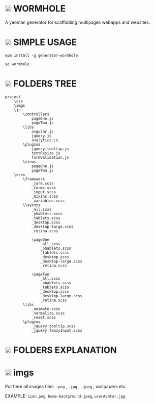 # <img src="https://assets-cdn.github.com/images/icons/emoji/new_moon.png" height="20" width="20"> WORMHOLE #
A yeoman generator for scaffolding multipages webapps and websites.

# <img src="https://assets-cdn.github.com/images/icons/emoji/hear_no_evil.png" height="20" width="20"> SIMPLE USAGE #
`npm install -g generator-wormhole`

`yo wormhole`

# <img src="https://assets-cdn.github.com/images/icons/emoji/evergreen_tree.png" height="20" width="20"> FOLDERS TREE #

```
project
    \css
	\imgs
	\js
		\controllers
			pageOne.js
			pageTwo.js
		\libs
			angular.js
			jquery.js
			analytics.js
		\plugins
			jquery.tooltip.js
			textResize.js
			formValidation.js
		\views
			pageOne.js
			pageTwo.js
	\scss
		\framework
			_core.scss
			_forms.scss
			_input.scss
			_mixins.scss
			_variables.scss
		\layouts
			_all.scss
			_phablets.scss
			_tablets.scss
			_desktop.scss
			_desktop-large.scss
			_retina.scss

			\pageOne
				_all.scss
				_phablets.scss
				_tablets.scss
				_desktop.scss
				_desktop-large.scss
				_retina.scss

			\pageTwo
				_all.scss
				_phablets.scss
				_tablets.scss
				_desktop.scss
				_desktop-large.scss
				_retina.scss
		\libs
			_animate.scss
			_normalize.scss
			_reset.scss
		\plugins
			_jquery.tooltip.scss
			_jquery.fancyInput.scss
```

# <img src="https://assets-cdn.github.com/images/icons/emoji/speech_balloon.png" height="20" width="20"> FOLDERS EXPLANATION #

# <img src="https://assets-cdn.github.com/images/icons/emoji/file_folder.png" height="20" width="20"> imgs #

Put here all images files: ```.png``` , ```.jpg``` ,  ```.jpeg``` , wallpapers etc.

EXAMPLE:  ```icon.png```, ```home-background.jpeg```, ```userAvatar.jpg```
